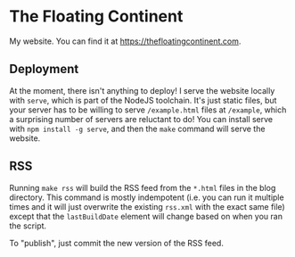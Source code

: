 # The Floating Continent
My website. You can find it at https://thefloatingcontinent.com.

## Deployment
At the moment, there isn't anything to deploy! I serve the website locally with `serve`, which is part of the NodeJS toolchain. It's just static files, but your server has to be willing to serve `/example.html` files at `/example`, which a surprising number of servers are reluctant to do! You can install serve with `npm install -g serve`, and then the `make` command will serve the website.

## RSS
Running `make rss` will build the RSS feed from the `*.html` files in the blog directory. This command is mostly indempotent (i.e. you can run it multiple times and it will just overwrite the existing `rss.xml` with the exact same file) except that the `lastBuildDate` element will change based on when you ran the script.

To "publish", just commit the new version of the RSS feed.
